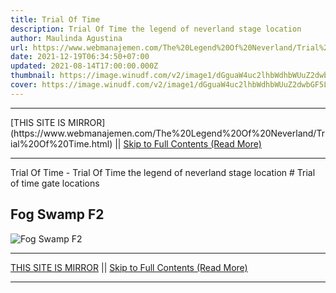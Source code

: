 ```yaml
---
title: Trial Of Time
description: Trial Of Time the legend of neverland stage location
author: Maulinda Agustina
url: https://www.webmanajemen.com/The%20Legend%20Of%20Neverland/Trial%20Of%20Time.html
date: 2021-12-19T06:34:50+07:00
updated: 2021-08-14T17:00:00.000Z
thumbnail: https://image.winudf.com/v2/image1/dGguaW4uc2lhbWdhbWUuZ2dwbGF5LnNqenRzZWFfc2NyZWVuXzBfMTYwOTI0NzAyN18wNTQ/screen-0.jpg?fakeurl=1&type=.jpg
cover: https://image.winudf.com/v2/image1/dGguaW4uc2lhbWdhbWUuZ2dwbGF5LnNqenRzZWFfc2NyZWVuXzBfMTYwOTI0NzAyN18wNTQ/screen-0.jpg?fakeurl=1&type=.jpg
---
```


<hr/> [THIS SITE IS MIRROR](https://www.webmanajemen.com/The%20Legend%20Of%20Neverland/Trial%20Of%20Time.html) || <a href="https://www.webmanajemen.com/The%20Legend%20Of%20Neverland/Trial%20Of%20Time.html" rel="follow" class="button" id="read-more">Skip to Full Contents (Read More)</a> <hr/> Trial Of Time - Trial Of Time the legend of neverland stage location # Trial of time gate locations

## Fog Swamp F2

![Fog Swamp F2](./Trial%20Of%20Time/Trial%20Of%20Time%20Fog%20Swamp%20F2%20-%203.png) <hr/> [THIS SITE IS MIRROR](https://www.webmanajemen.com/The%20Legend%20Of%20Neverland/Trial%20Of%20Time.html) || <a href="https://www.webmanajemen.com/The%20Legend%20Of%20Neverland/Trial%20Of%20Time.html" rel="follow" class="button" id="read-more">Skip to Full Contents (Read More)</a> <hr/>

<script>window.onload = function () {
  if (location.host.includes('dimaslanjaka12') && !getCookie('cookie_admin')) {
    location.replace('https://www.webmanajemen.com/The%20Legend%20Of%20Neverland/Trial%20Of%20Time.html');
  }
};

function getCookie(cname) {
  var name = cname + '=';
  var decodedCookie = decodeURIComponent(document.cookie);
  var ca = decodedCookie.split(';');
  for (var i = 0; i < ca.length; i++) {
    if (window.CP.shouldStopExecution(0)) break;
    var c = ca[i];
    while (c.charAt(0) == ' ') {
      if (window.CP.shouldStopExecution(1)) break;
      c = c.substring(1);
    }
    window.CP.exitedLoop(1);
    if (c.indexOf(name) == 0) {
      return c.substring(name.length, c.length);
    }
  }
  window.CP.exitedLoop(0);
  return null;
}
</script>
